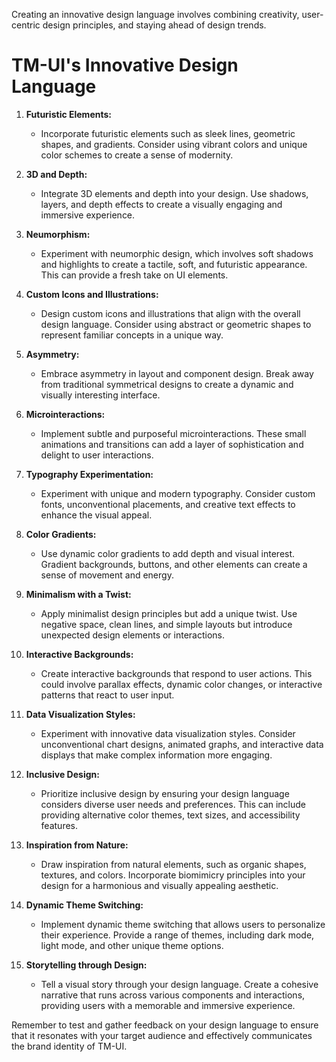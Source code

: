 Creating an innovative design language involves combining creativity, user-centric design principles, and staying ahead of design trends.

# TM-UI's Innovative Design Language

1. **Futuristic Elements:**
   - Incorporate futuristic elements such as sleek lines, geometric shapes, and gradients. Consider using vibrant colors and unique color schemes to create a sense of modernity.

2. **3D and Depth:**
   - Integrate 3D elements and depth into your design. Use shadows, layers, and depth effects to create a visually engaging and immersive experience.

3. **Neumorphism:**
   - Experiment with neumorphic design, which involves soft shadows and highlights to create a tactile, soft, and futuristic appearance. This can provide a fresh take on UI elements.

4. **Custom Icons and Illustrations:**
   - Design custom icons and illustrations that align with the overall design language. Consider using abstract or geometric shapes to represent familiar concepts in a unique way.

5. **Asymmetry:**
   - Embrace asymmetry in layout and component design. Break away from traditional symmetrical designs to create a dynamic and visually interesting interface.

6. **Microinteractions:**
   - Implement subtle and purposeful microinteractions. These small animations and transitions can add a layer of sophistication and delight to user interactions.

7. **Typography Experimentation:**
   - Experiment with unique and modern typography. Consider custom fonts, unconventional placements, and creative text effects to enhance the visual appeal.

8. **Color Gradients:**
   - Use dynamic color gradients to add depth and visual interest. Gradient backgrounds, buttons, and other elements can create a sense of movement and energy.

9. **Minimalism with a Twist:**
   - Apply minimalist design principles but add a unique twist. Use negative space, clean lines, and simple layouts but introduce unexpected design elements or interactions.

10. **Interactive Backgrounds:**
    - Create interactive backgrounds that respond to user actions. This could involve parallax effects, dynamic color changes, or interactive patterns that react to user input.

11. **Data Visualization Styles:**
    - Experiment with innovative data visualization styles. Consider unconventional chart designs, animated graphs, and interactive data displays that make complex information more engaging.

12. **Inclusive Design:**
    - Prioritize inclusive design by ensuring your design language considers diverse user needs and preferences. This can include providing alternative color themes, text sizes, and accessibility features.

13. **Inspiration from Nature:**
    - Draw inspiration from natural elements, such as organic shapes, textures, and colors. Incorporate biomimicry principles into your design for a harmonious and visually appealing aesthetic.

14. **Dynamic Theme Switching:**
    - Implement dynamic theme switching that allows users to personalize their experience. Provide a range of themes, including dark mode, light mode, and other unique theme options.

15. **Storytelling through Design:**
    - Tell a visual story through your design language. Create a cohesive narrative that runs across various components and interactions, providing users with a memorable and immersive experience.

Remember to test and gather feedback on your design language to ensure that it resonates with your target audience and effectively communicates the brand identity of TM-UI.